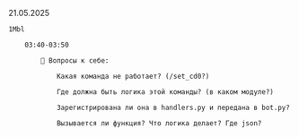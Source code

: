 21.05.2025
    
    1Mbl

        03:40-03:50
        
            📌 Вопросы к себе:

                Какая команда не работает? (/set_cd0?)

                Где должна быть логика этой команды? (в каком модуле?)
        
                Зарегистрирована ли она в handlers.py и передана в bot.py?
        
                Вызывается ли функция? Что логика делает? Где json?

        
        
        